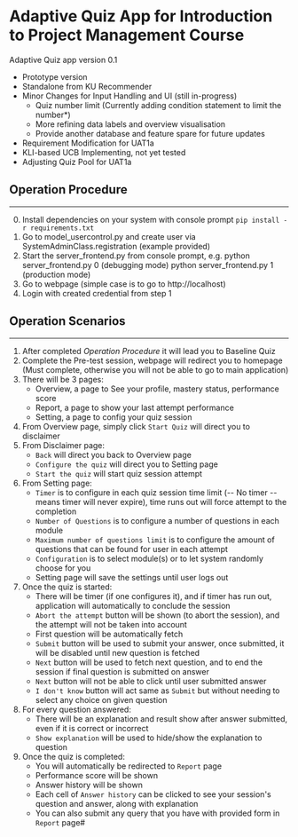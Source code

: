 # Adaptive Quiz App for Introduction to Project Management Course

Adaptive Quiz app version 0.1 
- Prototype version
- Standalone from KU Recommender
- Minor Changes for Input Handling and UI (still in-progress)
    - Quiz number limit (Currently adding condition statement to limit the number*)
    - More refining data labels and overview visualisation
    - Provide another database and feature spare for future updates
- Requirement Modification for UAT1a
- KLI-based UCB Implementing, not yet tested
- Adjusting Quiz Pool for UAT1a

## Operation Procedure
----
0. Install dependencies on your system with console prompt `pip install -r requirements.txt`
1. Go to model_usercontrol.py and create user via SystemAdminClass.registration (example provided)
2. Start the server_frontend.py from console prompt, e.g. python server_frontend.py 0 (debugging mode) python server_frontend.py 1 (production mode)
3. Go to webpage (simple case is to go to http://localhost)
4. Login with created credential from step 1

## Operation Scenarios
----
1. After completed *Operation Procedure* it will lead you to Baseline Quiz
2. Complete the Pre-test session, webpage will redirect you to homepage (Must complete, otherwise you will not be able to go to main application)
3. There will be 3 pages:
    - Overview, a page to See your profile, mastery status, performance score
    - Report, a page to show your last attempt performance
    - Setting, a page to config your quiz session
4. From Overview page, simply click `Start Quiz` will direct you to disclaimer
5. From Disclaimer page:
    - `Back` will direct you back to Overview page
    - `Configure the quiz` will direct you to Setting page
    - `Start the quiz` will start quiz session attempt
6. From Setting page:
    - `Timer` is to configure in each quiz session time limit (-- No timer -- means timer will never expire), time runs out will force attempt to the completion
    - `Number of Questions` is to configure a number of questions in each module
    - `Maximum number of questions limit` is to configure the amount of questions that can be found for user in each attempt
    - `Configuration` is to select module(s) or to let system randomly choose for you
    - Setting page will save the settings until user logs out
7. Once the quiz is started:
    - There will be timer (if one configures it), and if timer has run out, application will automatically to conclude the session
    - `Abort the attempt` button will be shown (to abort the session), and the attempt will not be taken into account
    - First question will be automatically fetch
    - `Submit` button will be used to submit your answer, once submitted, it will be disabled until new question is fetched
    - `Next` button will be used to fetch next question, and to end the session if final question is submitted on answer
    - `Next` button will not be able to click until user submitted answer
    - `I don't know` button will act same as `Submit` but without needing to select any choice on given question
8. For every question answered:
    - There will be an explanation and result show after answer submitted, even if it is correct or incorrect
    - `Show explanation` will be used to hide/show the explanation to question
9. Once the quiz is completed:
    - You will automatically be redirected to `Report` page
    - Performance score will be shown
    - Answer history will be shown
    - Each cell of `Answer history` can be clicked to see your session's question and answer, along with explanation
    - You can also submit any query that you have with provided form in `Report` page#
